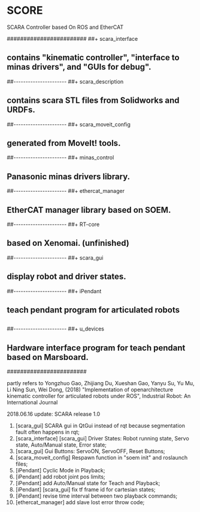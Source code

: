 # SCORE
SCARA Controller based On ROS and EtherCAT


########################
##+ scara_interface
##
##  contains "kinematic controller", "interface to minas drivers", and "GUIs for debug".
##----------------------
##+ scara_description
##
##  contains scara STL files from Solidworks and URDFs.
##----------------------
##+ scara_moveit_config
##
##  generated from MoveIt! tools.
##----------------------
##+ minas_control
##
##  Panasonic minas drivers library.
##----------------------
##+ ethercat_manager
##
##  EtherCAT manager library based on SOEM.
##----------------------
##+ RT-core
##
##  based on Xenomai. (unfinished)
##----------------------
##+ scara_gui
##
##  display robot and driver states.
##----------------------
##+ iPendant
##
##  teach pendant program for articulated robots
##  
##----------------------
##+ u_devices
##
##  Hardware interface program for teach pendant based on Marsboard.
########################

partly refers to Yongzhuo Gao, Zhijiang Du, Xueshan Gao, Yanyu Su, Yu Mu, Li Ning Sun, Wei Dong, (2018) "Implementation of openarchitecture kinematic controller for articulated robots under ROS", Industrial Robot: An International Journal

2018.06.16 update: SCARA release 1.0
1. [scara_gui] SCARA gui in QtGui instead of rqt because segmentation fault often happens in rqt;
2. [scara_interface] [scara_gui] Driver States: Robot running state, Servo state, Auto/Manual state, Error state;
3. [scara_gui] Gui Buttons: ServoON, ServoOFF, Reset Buttons;
4. [scara_moveit_config] Respawn function in "soem init" and roslaunch files;
5. [iPendant] Cyclic Mode in Playback;
6. [iPendant] add robot joint pos limits;
7. [iPendant] add Auto/Manual state for Teach and Playback;
8. [iPendant] [scara_gui] fix tf frame id for cartesian states;
9. [iPendant] revise time interval between two playback commands;
10. [ethercat_manager] add slave lost error throw code;